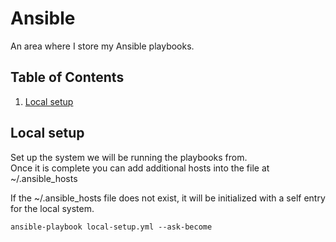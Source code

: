 # Ansible
An area where I store my Ansible playbooks.

## Table of Contents
1. [Local setup](#localsetup)

## Local setup
Set up the system we will be running the playbooks from.  
Once it is complete you can add additional hosts into the file at ~/.ansible_hosts

If the ~/.ansible_hosts file does not exist, it will be initialized with a self entry for the local system.

    ansible-playbook local-setup.yml --ask-become

